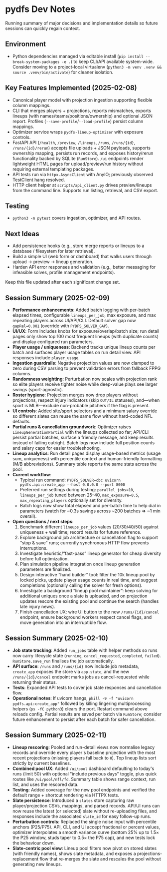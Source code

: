 # pydfs Dev Notes

Running summary of major decisions and implementation details so future sessions can quickly regain context.

## Environment
- Python dependencies managed via editable install (`pip install --break-system-packages -e .`) to keep CLI/API available system-wide. Consider moving to a project-local virtualenv (`python3 -m venv .venv && source .venv/bin/activate`) for cleaner isolation.

## Key Features Implemented (2025-02-08)
- Canonical player model with projection ingestion supporting flexible column mappings.
- CLI that merges players + projections, reports mismatches, exports lineups (with names/teams/positions/ownership) and optional JSON report. Profiles (`--save-profile`/`--load-profile`) persist column mappings.
- Optimizer service wraps `pydfs-lineup-optimizer` with exposure controls.
- FastAPI API (`/health`, `/preview`, `/lineups`, `/runs`, `/runs/{id}`, `/runs/{id}/rerun`) accepts file uploads + JSON payloads, supports ownership mapping, persists run records, and exposes history/rerun functionality backed by SQLite (`RunStore`). `/ui` endpoints render lightweight HTML pages for upload/preview/run history without requiring external templating packages.
- API tests run via `httpx.AsyncClient` with AnyIO; previously observed TestClient hang resolved.
- HTTP client helper at `scripts/api_client.py` drives preview/lineups from the command line. Supports run listing, retrieval, and CSV export.

## Testing
- `python3 -m pytest` covers ingestion, optimizer, and API routes.

## Next Ideas
- Add persistence hooks (e.g., store merge reports or lineups to a database / filesystem for later retrieval).
- Build a simple UI (web form or dashboard) that walks users through upload → preview → lineup generation.
- Harden API error responses and validation (e.g., better messaging for infeasible solves, profile management endpoints).

Keep this file updated after each significant change set.

## Session Summary (2025-02-09)
- **Performance enhancements**: Added batch logging with per-batch elapsed times, configurable `lineups_per_job`, max exposure, and max repeating players across UI/API/CLI. Default solver gap now `gapRel=0.001` (override with `PYDFS_SOLVER_GAP`).
- **UI/UX**: Form includes knobs for exposure/overlap/batch size; run detail pages only show top 100 most frequent lineups (with duplicate counts) and display configured run parameters.
- **Player usage / uniqueness**: Backend tracks unique lineup counts per batch and surfaces player usage tables on run detail view. API responses include `player_usage`.
- **Ingestion guardrails**: Negative projection values are now clamped to zero during CSV parsing to prevent validation errors from fallback FPPG columns.
- **Randomness weighting**: Perturbation now scales with projection rank so elite players receive tighter noise while deep-value plays see larger swings (sport-agnostic).
- **Roster hygiene**: Projection merges now drop players without projections, respect injury indicators (skip `OUT/IL` statuses), and—when sport is MLB—exclude non-probable pitchers if the flag is present.
- **UI controls**: Added site/sport selectors and a minimum salary override so different slates can reuse the same flow without hard-coded NFL defaults.
- **Partial runs & cancellation groundwork**: Optimizer raises `LineupGenerationPartial` with the lineups collected so far; API/CLI persist partial batches, surface a friendly message, and keep results instead of failing outright. Batch logs now include full position counts and salary caps for easier troubleshooting.
- **Lineup analytics**: Run detail pages display usage-based metrics (usage sum, uniqueness) with percentile context and human-friendly formatting (M/B abbreviations). Summary table reports the same stats across the pool.
- **Current workflow**:
  - Typical run command: `PYDFS_SOLVER=cbc uvicorn pydfs.api:create_app --host 0.0.0.0 --port 8000`
  - Preferred run settings during testing: `parallel_jobs≈10`, `lineups_per_job` tuned between 25–40, `max_exposure=0.5`, `max_repeating_players` optionally set for diversity.
  - Batch logs now show total elapsed and per-batch time to help dial in parameters (watch for ~0.3s savings across ~200 batches ⇒ ~1 min overall).
- **Open questions / next steps**:
  1. Benchmark different `lineups_per_job` values (20/30/40/50) against uniqueness + wall time; record results for future reference.
  2. Explore background job architecture or cancellation flag to support “stop & save” runs; currently synchronous HTTP flow prevents interruptions.
  3. Investigate heuristic/“fast-pass” lineup generator for cheap diversity before full optimization.
  4. Plan simulation pipeline integration once lineup generation parameters are finalized.
  5. Design interactive “hand builder” tool: filter the 10k lineup pool by locked picks, update player usage counts in real time, and suggest completions (optionally calling the solver for fresh options).
  6. Investigate a background “lineup pool maintainer”: keep solving for additional uniques once a slate is uploaded, and on projection updates rescore the existing pool and continue the search (handles late injury news).
  7. Finish cancellation UX: wire UI button to the new `/runs/{id}/cancel` endpoint, ensure background workers respect cancel flags, and move generation into an interruptible flow.

## Session Summary (2025-02-10)
- **Job state tracking**: Added `run_jobs` table with helper methods so runs now carry lifecycle state (`running`, `cancel_requested`, `completed`, `failed`). `RunStore.save_run` finalises the job automatically.
- **API surface**: `/runs` and `/runs/{id}` now include job metadata, `create_app` exposes the store via `app.state`, and the new `/runs/{id}/cancel` endpoint marks jobs as cancel-requested while returning their status.
- **Tests**: Expanded API tests to cover job state responses and cancellation flow.
- **Operational notes**: If uvicorn hangs, `pkill -9 -f "uvicorn pydfs.api:create_app"` followed by killing lingering multiprocessing helpers (`ps -fC python3`) clears the port. Restart command above reloads config. Partial results are saved per batch via `RunStore`; consider future enhancement to persist after each batch for safer cancellation.

## Session Summary (2025-02-11)
- **Lineup rescoring**: Pooled and run-detail views now normalise legacy records and override every player's baseline projection with the most recent projections (missing players fall back to `0`). Top lineup lists sort strictly by current baselines.
- **Combined pool UX**: Added `/ui/pool` dashboard defaulting to today's runs (limit 50) with optional "include previous days" toggle, plus quick routes like `/ui/pool/nfl/fd`. Summary table shows range context, run list, and uses the rescored data.
- **Testing**: Added coverage for the new pool endpoints and verified the default range + shortcut rendering via HTTPX tests.
- **Slate persistence**: Introduced a `slates` store capturing raw player/projection CSVs, mappings, and parsed records. API/UI runs can now reuse the latest (or selected) slate without re-uploading files, and responses include the associated `slate_id` for easy follow-up runs.
- **Perturbation controls**: Replaced the single noise input with percentile anchors (P25/P75). API, CLI, and UI accept fractional or percent values, optimizer interpolates a smooth variance curve (bottom 25% up to 1.5× the P25 window, studs taper to 0.5× the P75 cap), and new tests lock the behaviour down.
- **Slate-centric pool view**: Lineup pool filters now pivot on stored slates (with friendly names), shows slate metadata, and exposes a projections-replacement flow that re-merges the slate and rescales the pool without generating new lineups.

